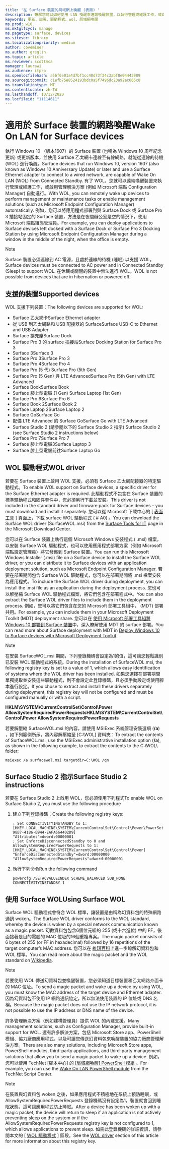 ```yaml
---
title: '在 Surface 裝置的局域網上喚醒 (表面) '
description: 瞭解您可以如何使用 LAN 喚醒來遠端喚醒裝置，以執行管理或維護工作，或自動啟用管理解決方案，即使裝置已斷電也一樣。
keywords: 更新、部署、驅動程式、wol、局域網喚醒
ms.prod: w10
ms.mktglfcycl: manage
ms.pagetype: surface, devices
ms.sitesec: library
ms.localizationpriority: medium
author: coveminer
ms.author: greglin
ms.topic: article
ms.reviewer: scottmca
manager: laurawi
ms.audience: itpro
ms.openlocfilehash: a56f6e01a4d7bf1cc40d73f34c3abf8e04443989
ms.sourcegitcommit: c1efb75e8524193bdc0a5f7496dc23a92ac665c8
ms.translationtype: MT
ms.contentlocale: zh-TW
ms.lasthandoff: 10/12/2020
ms.locfileid: "11114611"
---
```

# <span data-ttu-id="a1225-104">適用於 Surface 裝置的網路喚醒</span><span class="sxs-lookup"><span data-stu-id="a1225-104">Wake On LAN for Surface devices</span></span>

<span data-ttu-id="a1225-105">執行 Windows 10 （版本1607）的 Surface 裝置 (也稱為 Windows 10 周年紀念更新) 或更新版本，並使用 Surface 乙太網卡連線至有線網路，就能從連線的待機 (WOL) 進行喚醒。</span><span class="sxs-lookup"><span data-stu-id="a1225-105">Surface devices that run Windows 10, version 1607 (also known as Windows 10 Anniversary Update) or later and use a Surface Ethernet adapter to connect to a wired network, are capable of Wake On LAN (WOL) from Connected Standby.</span></span> <span data-ttu-id="a1225-106">有了 WOL，您就可以遠端喚醒裝置來執行管理或維護工作，或啟用管理解決方案 (例如 Microsoft 端點 Configuration Manager) 自動進行。</span><span class="sxs-lookup"><span data-stu-id="a1225-106">With WOL, you can remotely wake up devices to perform management or maintenance tasks or enable management solutions (such as Microsoft Endpoint Configuration Manager) automatically.</span></span> <span data-ttu-id="a1225-107">例如，您可以將應用程式部署到與 Surface Dock 或 Surface Pro 3 插接站固定的 Surface 裝置，方法是在夜間辦公室是空的情況下，使用 Microsoft 端點組態管理員。</span><span class="sxs-lookup"><span data-stu-id="a1225-107">For example, you can deploy applications to Surface devices left docked with a Surface Dock or Surface Pro 3 Docking Station by using Microsoft Endpoint Configuration Manager during a window in the middle of the night, when the office is empty.</span></span>

>[!NOTE]
><span data-ttu-id="a1225-108">Surface 裝置必須連線到 AC 電源，且處於連線的待機 (睡眠) 以支援 WOL。</span><span class="sxs-lookup"><span data-stu-id="a1225-108">Surface devices must be connected to AC power and in Connected Standby (Sleep) to support WOL.</span></span> <span data-ttu-id="a1225-109">在休眠或關閉的裝置中無法進行 WOL。</span><span class="sxs-lookup"><span data-stu-id="a1225-109">WOL is not possible from devices that are in hibernation or powered off.</span></span>

## <span data-ttu-id="a1225-110">支援的裝置</span><span class="sxs-lookup"><span data-stu-id="a1225-110">Supported devices</span></span>

<span data-ttu-id="a1225-111">WOL 支援下列裝置：</span><span class="sxs-lookup"><span data-stu-id="a1225-111">The following devices are supported for WOL:</span></span>

* <span data-ttu-id="a1225-112">Surface 乙太網卡</span><span class="sxs-lookup"><span data-stu-id="a1225-112">Surface Ethernet adapter</span></span>
* <span data-ttu-id="a1225-113">從 USB 到乙太網路和 USB 配接器的 Surface</span><span class="sxs-lookup"><span data-stu-id="a1225-113">Surface USB-C to Ethernet and USB Adapter</span></span>
* <span data-ttu-id="a1225-114">Surface 擴充座</span><span class="sxs-lookup"><span data-stu-id="a1225-114">Surface Dock</span></span>
* <span data-ttu-id="a1225-115">Surface Pro 3 的 surface 插接站</span><span class="sxs-lookup"><span data-stu-id="a1225-115">Surface Docking Station for Surface Pro 3</span></span>
* <span data-ttu-id="a1225-116">Surface 3</span><span class="sxs-lookup"><span data-stu-id="a1225-116">Surface 3</span></span>
* <span data-ttu-id="a1225-117">Surface Pro 3</span><span class="sxs-lookup"><span data-stu-id="a1225-117">Surface Pro 3</span></span>
* <span data-ttu-id="a1225-118">Surface Pro 4</span><span class="sxs-lookup"><span data-stu-id="a1225-118">Surface Pro 4</span></span>
* <span data-ttu-id="a1225-119">Surface Pro (5 代) </span><span class="sxs-lookup"><span data-stu-id="a1225-119">Surface Pro (5th Gen)</span></span>
* <span data-ttu-id="a1225-120">Surface Pro (5 Gen) 與 LTE Advanced</span><span class="sxs-lookup"><span data-stu-id="a1225-120">Surface Pro (5th Gen) with LTE Advanced</span></span>
* <span data-ttu-id="a1225-121">Surface Book</span><span class="sxs-lookup"><span data-stu-id="a1225-121">Surface Book</span></span>
* <span data-ttu-id="a1225-122">Surface 膝上型電腦 (1 Gen) </span><span class="sxs-lookup"><span data-stu-id="a1225-122">Surface Laptop (1st Gen)</span></span>
* <span data-ttu-id="a1225-123">Surface Pro 6</span><span class="sxs-lookup"><span data-stu-id="a1225-123">Surface Pro 6</span></span>
* <span data-ttu-id="a1225-124">Surface Book 2</span><span class="sxs-lookup"><span data-stu-id="a1225-124">Surface Book 2</span></span>
* <span data-ttu-id="a1225-125">Surface Laptop 2</span><span class="sxs-lookup"><span data-stu-id="a1225-125">Surface Laptop 2</span></span>
* <span data-ttu-id="a1225-126">Surface Go</span><span class="sxs-lookup"><span data-stu-id="a1225-126">Surface Go</span></span>
* <span data-ttu-id="a1225-127">配備 LTE Advanced 的 Surface Go</span><span class="sxs-lookup"><span data-stu-id="a1225-127">Surface Go with LTE Advanced</span></span>
* <span data-ttu-id="a1225-128">Surface Studio 2 (請參閱以下的 Surface Studio 2 指示) </span><span class="sxs-lookup"><span data-stu-id="a1225-128">Surface Studio 2 (see Surface Studio 2 instructions below)</span></span>
* <span data-ttu-id="a1225-129">Surface Pro 7</span><span class="sxs-lookup"><span data-stu-id="a1225-129">Surface Pro 7</span></span>
* <span data-ttu-id="a1225-130">Surface 膝上型電腦3</span><span class="sxs-lookup"><span data-stu-id="a1225-130">Surface Laptop 3</span></span>
* <span data-ttu-id="a1225-131">Surface 膝上型電腦前往</span><span class="sxs-lookup"><span data-stu-id="a1225-131">Surface Laptop Go</span></span>

## <span data-ttu-id="a1225-132">WOL 驅動程式</span><span class="sxs-lookup"><span data-stu-id="a1225-132">WOL driver</span></span>

<span data-ttu-id="a1225-133">若要在 Surface 裝置上啟用 WOL 支援，必須有 Surface 乙太網配接器的特定驅動程式。</span><span class="sxs-lookup"><span data-stu-id="a1225-133">To enable WOL support on Surface devices, a specific driver for the Surface Ethernet adapter is required.</span></span> <span data-ttu-id="a1225-134">此驅動程式不包含在 Surface 裝置的標準驅動程式和固件套件中，您必須另行下載並安裝。</span><span class="sxs-lookup"><span data-stu-id="a1225-134">This driver is not included in the standard driver and firmware pack for Surface devices – you must download and install it separately.</span></span> <span data-ttu-id="a1225-135">您可以從 Microsoft 下載中心的 [ [表面工具](https://www.microsoft.com/download/details.aspx?id=46703) ] 頁面上，下載 surface WOL 驅動程式 ( # A0) 。</span><span class="sxs-lookup"><span data-stu-id="a1225-135">You can download the Surface WOL driver (SurfaceWOL.msi) from the [Surface Tools for IT](https://www.microsoft.com/download/details.aspx?id=46703) page in the Microsoft Download Center.</span></span>

<span data-ttu-id="a1225-136">您可以在 Surface 裝置上執行這個 Microsoft Windows 安裝程式 ( .msi) 檔案，以安裝 Surface WOL 驅動程式，也可以使用應用程式部署方案（例如 Microsoft 端點設定管理員）將它發佈到 Surface 裝置。</span><span class="sxs-lookup"><span data-stu-id="a1225-136">You can run this Microsoft Windows Installer (.msi) file on a Surface device to install the Surface WOL driver, or you can distribute it to Surface devices with an application deployment solution, such as Microsoft Endpoint Configuration Manager.</span></span> <span data-ttu-id="a1225-137">若要在部署期間包含 Surface WOL 驅動程式，您可以在部署期間將 .msi 檔案安裝為應用程式。</span><span class="sxs-lookup"><span data-stu-id="a1225-137">To include the Surface WOL driver during deployment, you can install the .msi file as an application during the deployment process.</span></span> <span data-ttu-id="a1225-138">您也可以解壓縮 Surface WOL 驅動程式檔案，將它們包含在部署程式中。</span><span class="sxs-lookup"><span data-stu-id="a1225-138">You can also extract the Surface WOL driver files to include them in the deployment process.</span></span> <span data-ttu-id="a1225-139">例如，您可以將它們包含在您的 Microsoft 部署工具組中， (MDT) 部署共用。</span><span class="sxs-lookup"><span data-stu-id="a1225-139">For example, you can include them in your Microsoft Deployment Toolkit (MDT) deployment share.</span></span> <span data-ttu-id="a1225-140">您可以在 [使用 Microsoft 部署工具組將 Windows 10 部署到 Surface 裝置](https://technet.microsoft.com/itpro/surface/deploy-windows-10-to-surface-devices-with-mdt)中，深入瞭解使用 MDT 的 surface 部署。</span><span class="sxs-lookup"><span data-stu-id="a1225-140">You can read more about Surface deployment with MDT in [Deploy Windows 10 to Surface devices with Microsoft Deployment Toolkit](https://technet.microsoft.com/itpro/surface/deploy-windows-10-to-surface-devices-with-mdt).</span></span>

> [!NOTE]
> <span data-ttu-id="a1225-141">在安裝 SurfaceWOL.msi 期間，下列登錄機碼會設定為1的值，這可讓您輕鬆識別已安裝 WOL 驅動程式的系統。</span><span class="sxs-lookup"><span data-stu-id="a1225-141">During the installation of SurfaceWOL.msi, the following registry key is set to a value of 1, which allows easy identification of systems where the WOL driver has been installed.</span></span> <span data-ttu-id="a1225-142">如果您選擇在部署期間單獨提取並安裝這些驅動程式，則不會設定此登錄機碼，且必須手動設定或使用腳本進行設定。</span><span class="sxs-lookup"><span data-stu-id="a1225-142">If you chose to extract and install these drivers separately during deployment, this registry key will not be configured and must be configured manually or with a script.</span></span>
> 
> **<span data-ttu-id="a1225-143">HKLM\SYSTEM\CurrentControlSet\Control\Power AllowSystemRequiredPowerRequests</span><span class="sxs-lookup"><span data-stu-id="a1225-143">HKLM\SYSTEM\CurrentControlSet\Control\Power AllowSystemRequiredPowerRequests</span></span>** 

<span data-ttu-id="a1225-144">若要解壓縮 SurfaceWOL.msi 的內容，請使用 MSIExec 系統管理安裝選項 (**/a**) ，如下列範例所示，將內容解壓縮至 [C:\WOL\] 資料夾：</span><span class="sxs-lookup"><span data-stu-id="a1225-144">To extract the contents of SurfaceWOL.msi, use the MSIExec administrative installation option (**/a**), as shown in the following example, to extract the contents to the C:\WOL\ folder:</span></span>

   `msiexec /a surfacewol.msi targetdir=C:\WOL /qn`

## <span data-ttu-id="a1225-145">Surface Studio 2 指示</span><span class="sxs-lookup"><span data-stu-id="a1225-145">Surface Studio 2 instructions</span></span>

<span data-ttu-id="a1225-146">若要在 Surface Studio 2 上啟用 WOL，您必須使用下列程式</span><span class="sxs-lookup"><span data-stu-id="a1225-146">To enable WOL on Surface Studio 2, you must use the following procedure</span></span>

1. <span data-ttu-id="a1225-147">建立下列登錄機碼：</span><span class="sxs-lookup"><span data-stu-id="a1225-147">Create the following registry keys:</span></span>

   ```console
   ; Set CONNECTIVITYINSTANDBY to 1:
   [HKEY_LOCAL_MACHINE\SYSTEM\CurrentControlSet\Control\Power\PowerSettings\F15576E8-98B7-4186-B944-EAFA664402D9]
   "Attributes"=dword:00000001
   ; Set EnforceDisconnectedStandby to 0 and AllowSystemRequiredPowerRequests to 1:
   [HKEY_LOCAL_MACHINE\SYSTEM\CurrentControlSet\Control\Power]
   "EnforceDisconnectedStandby"=dword:00000000
   "AllowSystemRequiredPowerRequests"=dword:00000001
   ```

2. <span data-ttu-id="a1225-148">執行下列命令</span><span class="sxs-lookup"><span data-stu-id="a1225-148">Run the following command</span></span>

    ```powercfg /SETACVALUEINDEX SCHEME_BALANCED SUB_NONE CONNECTIVITYINSTANDBY 1```

## <span data-ttu-id="a1225-149">使用 Surface WOL</span><span class="sxs-lookup"><span data-stu-id="a1225-149">Using Surface WOL</span></span>

<span data-ttu-id="a1225-150">Surface WOL 驅動程式會符合 WOL 標準，讓裝置是由稱為幻資料包的特殊網路通訊 woken。</span><span class="sxs-lookup"><span data-stu-id="a1225-150">The Surface WOL driver conforms to the WOL standard, whereby the device is woken by a special network communication known as a magic packet.</span></span> <span data-ttu-id="a1225-151">幻數資料包包含6個位元組的 255 (或十六進位) 中的 FF，後面接著是目的電腦的 MAC 位址的16個重複專案。</span><span class="sxs-lookup"><span data-stu-id="a1225-151">The magic packet consists of 6 bytes of 255 (or FF in hexadecimal) followed by 16 repetitions of the target computer’s MAC address.</span></span> <span data-ttu-id="a1225-152">您可以在 [維琪百科](https://wikipedia.org/wiki/Wake-on-LAN#Magic_packet)上進一步瞭解幻資料包和 WOL 標準。</span><span class="sxs-lookup"><span data-stu-id="a1225-152">You can read more about the magic packet and the WOL standard on [Wikipedia](https://wikipedia.org/wiki/Wake-on-LAN#Magic_packet).</span></span>

>[!NOTE]
><span data-ttu-id="a1225-153">若要使用 WOL 傳送幻資料包並喚醒裝置，您必須知道目標裝置和乙太網路介面卡的 MAC 位址。</span><span class="sxs-lookup"><span data-stu-id="a1225-153">To send a magic packet and wake up a device by using WOL, you must know the MAC address of the target device and Ethernet adapter.</span></span> <span data-ttu-id="a1225-154">因為幻資料包不使用 IP 網路通訊協定，所以無法使用裝置的 IP 位址或 DNS 名稱。</span><span class="sxs-lookup"><span data-stu-id="a1225-154">Because the magic packet does not use the IP network protocol, it is not possible to use the IP address or DNS name of the device.</span></span>

<span data-ttu-id="a1225-155">許多管理解決方案（例如建構管理員）提供 WOL 的內建支援。</span><span class="sxs-lookup"><span data-stu-id="a1225-155">Many management solutions, such as Configuration Manager, provide built-in support for WOL.</span></span> <span data-ttu-id="a1225-156">還有許多解決方案，包括 Microsoft Store app、PowerShell 模組、協力廠商應用程式，以及可讓您傳送幻資料包來喚醒裝置的協力廠商管理解決方案。</span><span class="sxs-lookup"><span data-stu-id="a1225-156">There are also many solutions, including Microsoft Store apps, PowerShell modules, third-party applications, and third-party management solutions that allow you to send a magic packet to wake up a device.</span></span> <span data-ttu-id="a1225-157">例如，您可以使用 TechNet [腳本中心] 的 [ [局域網喚醒] PowerShell 模組](https://gallery.technet.microsoft.com/scriptcenter/Wake-On-Lan-815424c4) 。</span><span class="sxs-lookup"><span data-stu-id="a1225-157">For example, you can use the [Wake On LAN PowerShell module](https://gallery.technet.microsoft.com/scriptcenter/Wake-On-Lan-815424c4) from the TechNet Script Center.</span></span> 

>[!NOTE]
><span data-ttu-id="a1225-158">在裝置與幻資料包 woken 之後，如果應用程式不積極地在系統上預防睡眠，或 AllowSystemRequiredPowerRequests 登錄機碼沒有設定為1，裝置就會回到睡眠狀態，這可讓應用程式防止睡眠。</span><span class="sxs-lookup"><span data-stu-id="a1225-158">After a device has been woken up with a magic packet, the device will return to sleep if an application is not actively preventing sleep on the system or if the AllowSystemRequiredPowerRequests registry key is not configured to 1, which allows applications to prevent sleep.</span></span> <span data-ttu-id="a1225-159">如需此登錄機碼的詳細資訊，請參閱本文的 [ [WOL 驅動程式](#wol-driver) ] 區段。</span><span class="sxs-lookup"><span data-stu-id="a1225-159">See the [WOL driver](#wol-driver) section of this article for more information about this registry key.</span></span>
